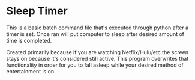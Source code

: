 # Sleep Timer

This is a basic batch command file that's executed through python after a timer is set. Once ran will put computer to sleep after desired amount of time is completed.

Created primarily because if you are watching Netflix/Hulu/etc the screen stays on because it's considered still active. This program overwrites that functionality in order for you to fall asleep while your desired method of entertainment is on.
